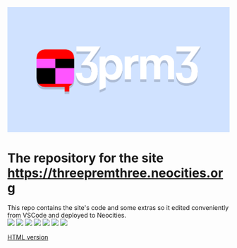 <link href="site/css/style.min.css" rel="stylesheet" type="text/css" media="all">

![3prm3](site/img/meta3prm3.png)

<h1>The repository for the site <a href="https://threepremthree.neocities.org">https://threepremthree.neocities.org</a></h1>

This repo contains the site's code and some extras so it edited conveniently from VSCode and deployed to Neocities.<br>
![](https://img.shields.io/github/workflow/status/3prm3/website/Deploy%20site%20to%20Neocities/master?style=for-the-badge&logo=github)
![](https://img.shields.io/badge/website-000000?style=for-the-badge&logo=About.me&logoColor=white)
![](https://img.shields.io/badge/Bootstrap-563D7C?style=for-the-badge&logo=bootstrap&logoColor=white)
![](https://img.shields.io/badge/CSS3-1572B6?style=for-the-badge&logo=css3&logoColor=white)
![](https://img.shields.io/badge/MADE%20IN%20VSCODE-blue?style=for-the-badge&logo=visualstudiocode&logoColor=white)
![](https://img.shields.io/badge/Tailwind_CSS-38B2AC?style=for-the-badge&logo=tailwind-css&logoColor=white)
![](https://img.shields.io/badge/HTML5-E34F26?style=for-the-badge&logo=html5&logoColor=white)

[HTML version](https://threepremthree.neocities.org/readme.html)